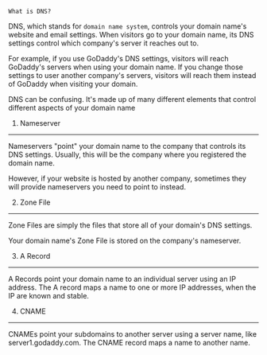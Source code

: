 ``What is DNS?``

DNS, which stands for ``domain name system``, controls your domain name's website and email settings.
When visitors go to your domain name, its DNS settings control which company's server it reaches out to.

For example, if you use GoDaddy's DNS settings, visitors will reach GoDaddy's servers when using your domain name.
If you change those settings to user another company's servers, visitors will reach them instead of GoDaddy when visiting your domain.

DNS can be confusing. It's made up of many different elements that control different aspects of your domain name

1. Nameserver
---------------
Nameservers "point" your domain name to the company that controls its DNS settings. Usually, this will be the company where you registered the domain name.

However, if your website is hosted by another company, sometimes they will provide nameservers you need to point to instead.

2. Zone File
-------------
Zone Files are simply the files that store all of your domain's DNS settings.

Your domain name's Zone File is stored on the company's nameserver.

3. A Record
-----------
A Records point your domain name to an individual server using an IP address.
The A record maps a name to one or more IP addresses, when the IP are known and stable.

4. CNAME
---------
CNAMEs point your subdomains to another server using a server name, like server1.godaddy.com.
The CNAME record maps a name to another name.



